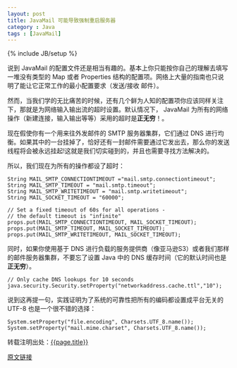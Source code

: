 ```yaml
---
layout: post
title: JavaMail 可能导致强制重启服务器
category : Java
tags : [JavaMail]
---
```

{% include JB/setup %}

说到 JavaMail 的配置文件还是相当有趣的。基本上你只能按你自己的理解去填写一堆没有类型的 Map 或者 Properties 结构的配置项。网络上大量的指南也只说明了能让它正常工作的最小配置要求（发送/接收 邮件）。

然而，当我们学的无比痛苦的时候，还有几个鲜为人知的配置项你应该同样关注下，那就是为网络输入输出流的超时设置。默认情况下， JavaMail 为所有的网络操作（新建连接，输入输出等等）采用的超时是**正无穷**！。

现在假使你有一个用来往外发邮件的 SMTP 服务器集群，它们通过 DNS 进行均衡。如果其中的一台挂掉了，恰好还有一封邮件需要通过它发出去，那么你的发送线程将会被永远挂起!这就是我们切实碰到的，并且也需要寻找方法解决的。

所以，我们现在为所有的操作都设了超时：

	String MAIL_SMTP_CONNECTIONTIMEOUT ="mail.smtp.connectiontimeout";
	String MAIL_SMTP_TIMEOUT = "mail.smtp.timeout";
	String MAIL_SMTP_WRITETIMEOUT = "mail.smtp.writetimeout";
	String MAIL_SOCKET_TIMEOUT = "60000"; 
	
	// Set a fixed timeout of 60s for all operations - 
	// the default timeout is "infinite"
	props.put(MAIL_SMTP_CONNECTIONTIMEOUT, MAIL_SOCKET_TIMEOUT);
	props.put(MAIL_SMTP_TIMEOUT, MAIL_SOCKET_TIMEOUT);
	props.put(MAIL_SMTP_WRITETIMEOUT, MAIL_SOCKET_TIMEOUT);

同时，如果你使用基于 DNS 进行负载的服务提供商（像亚马逊S3）或者我们那样的邮件服务器集群，不要忘了设置 Java 中的 DNS 缓存时间（它的默认时间也是**正无穷**）。

	// Only cache DNS lookups for 10 seconds 
	java.security.Security.setProperty("networkaddress.cache.ttl","10");

说到这再提一句，实践证明为了系统的可靠性把所有的编码都设置成平台无关的 UTF-8 也是一个很不错的选择：

	System.setProperty("file.encoding", Charsets.UTF_8.name());
	System.setProperty("mail.mime.charset", Charsets.UTF_8.name());

转载注明出处：[{{page.title}}]({{permalink}})

[原文链接](http://andreas.haufler.info/2014/06/javamail-can-be-evil-and-force-you-to.html "JavaMail can be evil (and force you to restart your app server) ")